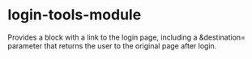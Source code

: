 # login-tools-module

Provides a block with a link to the login page, including a &destination= parameter 
that returns the user to the original page after login.
